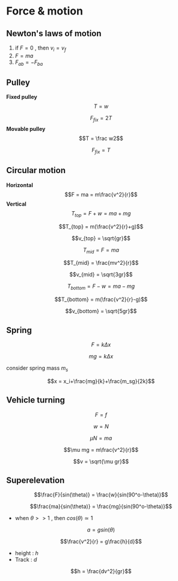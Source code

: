 # Force & motion

## Newton's laws of motion

1. if $F = 0$ , then $v_i = v_f$
2. $F = ma$
3. $F_{ab} = -F_{ba}$

## Pulley

**Fixed pulley**
$$T = w$$

$$F_{fix} = 2T$$
**Movable pulley**
$$T = \frac w2$$

$$F_{fix}= T$$

## Circular motion

**Horizontal**
$$F = ma = m\frac{v^2}{r}$$
**Vertical**
$$T_{top} = F+w = ma+mg$$

$$T_{top} = m(\frac{v^2}{r}+g)$$

$$v_{top} = \sqrt{gr}$$

$$T_{mid} = F = ma$$

$$T_{mid} = \frac{mv^2}{r}$$

$$v_{mid} = \sqrt{3gr}$$

$$T_{bottom} = F-w = ma-mg$$

$$T_{bottom} = m(\frac{v^2}{r}-g)$$

$$v_{bottom} = \sqrt{5gr}$$

## Spring

$$F = k\Delta x$$

$$mg = k\Delta x$$

consider spring mass $m_s$

$$x = x_i+\frac{mg}{k}+\frac{m_sg}{2k}$$

## Vehicle turning

$$F = f$$

$$w = N$$

$$\mu N = ma$$

$$\mu mg = m\frac{v^2}{r}$$

$$v = \sqrt{\mu gr}$$

## Superelevation

$$\frac{F}{sin(\theta)} = \frac{w}{sin(90^o-\theta)}$$

$$\frac{ma}{sin(\theta)} = \frac{mg}{sin(90^o-\theta)}$$

* when $\theta >> 1$ , then $cos(\theta) \simeq 1$

$$a = gsin(\theta)$$

$$\frac{v^2}{r} = g\frac{h}{d}$$

* height : $h$
* Track : $d$

$$h = \frac{dv^2}{gr}$$
